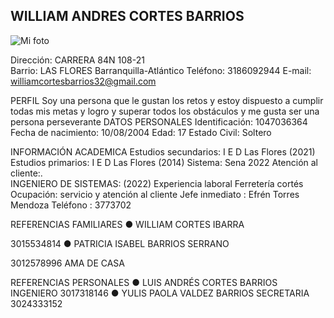 ##   WILLIAM ANDRES CORTES BARRIOS 
![Mi foto](https://lh3.google.com/u/0/d/1bJZ-4-vFENghz37Kj7Urys9HHAJZsq5Z=w1366-h625-iv1)

Dirección:  CARRERA 84N 108-21                                  
Barrio:  LAS FLORES
Barranquilla-Atlántico 
Teléfono: 3186092944
E-mail: williamcortesbarrios32@gmail.com

PERFIL
Soy una persona que le gustan los retos y estoy dispuesto a cumplir todas mis metas y logro y superar todos los obstáculos y me gusta ser una persona perseverante
DATOS PERSONALES 
Identificación:                                      1047036364
Fecha de nacimiento:                         10/08/2004
Edad:                                                      17
Estado Civil:                                           Soltero

INFORMACIÓN ACADEMICA 
Estudios secundarios:                          I E D Las Flores (2021)
Estudios primarios:                              I E D Las Flores (2014)
Sistema:                                                 Sena 2022
Atención al cliente:.                              
INGENIERO DE SISTEMAS:                             (2022)
Experiencia laboral 
Ferretería cortés 
Ocupación:  servicio y atención al cliente 
Jefe inmediato :  Efrén Torres Mendoza 
Teléfono : 3773702

REFERENCIAS FAMILIARES 
●	 WILLIAM CORTES IBARRA

3015534814
●	PATRICIA ISABEL BARRIOS SERRANO

3012578996
AMA DE CASA

REFERENCIAS PERSONALES 
●	LUIS ANDRÉS CORTES BARRIOS
INGENIERO
3017318146
●	YULIS PAOLA VALDEZ BARRIOS
SECRETARIA
3024333152
